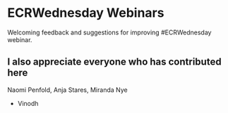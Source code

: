 # ECRWednesday Webinars

Welcoming feedback and suggestions for improving #ECRWednesday webinar. 

## I also appreciate everyone who has contributed here
Naomi Penfold, Anja Stares, Miranda Nye

* Vinodh
